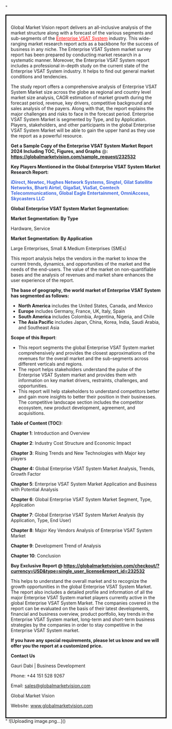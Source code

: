 "<div style='border: 3px solid black; padding: 1em;'>

Global Market Vision report delivers an all-inclusive analysis of the market structure along with a forecast of the various segments and sub-segments of the <a style='color: #ff0000;' href='https://globalmarketvision.com/reports/global-enterprise-vsat-system-market/232532'>Enterprise VSAT System</a> industry. This wide-ranging market research report acts as a backbone for the success of business in any niche. The Enterprise VSAT System market survey report has been prepared by conducting market research in a systematic manner. Moreover, the Enterprise VSAT System report includes a professional in-depth study on the current state of the Enterprise VSAT System industry. It helps to find out general market conditions and tendencies.

The study report offers a comprehensive analysis of Enterprise VSAT System Market size across the globe as regional and country level market size analysis, CAGR estimation of market growth during the forecast period, revenue, key drivers, competitive background and sales analysis of the payers. Along with that, the report explains the major challenges and risks to face in the forecast period. Enterprise VSAT System Market is segmented by Type, and by Application. Players, stakeholders, and other participants in the global Enterprise VSAT System Market will be able to gain the upper hand as they use the report as a powerful resource.

<strong>Get a Sample Copy of the Enterprise VSAT System Market Report 2024 Including TOC, Figures, and Graphs</strong> @<strong>:</strong><strong> <a style='color: #ff0000;' href='https://globalmarketvision.com/sample_request/232532?utm_source=linkedinPulse&utm_medium=Dhiraj&utm_campaign=Dhiraj'><strong>https://globalmarketvision.com/sample_request/232532</strong></a></strong>

<strong>Key Players Mentioned in the Global Enterprise VSAT System Market Research Report:</strong>

<strong style='color: #4169e1;'>iDirect, Newtec, Hughes Network Systems, Singtel, Gilat Satellite Networks, Bharti Airtel, GigaSat, ViaSat, Comtech Telecommunications, Global Eagle Entertainment, OmniAccess, Skycasters LLC</strong>

<strong>Global Enterprise VSAT System Market Segmentation:</strong>

<strong>Market Segmentation: By Type</strong>

Hardware, Service

<strong>Market Segmentation: By Application</strong>

Large Enterprises, Small & Medium Enterprises (SMEs)

This report analysis helps the vendors in the market to know the current trends, dynamics, and opportunities of the market and the needs of the end-users. The value of the market on non-quantifiable bases and the analysis of revenues and market share enhances the user experience of the report.

<strong>The base of geography, the world market of Enterprise VSAT System has segmented as follows:</strong>
<ul>
  <li><strong>North America</strong> includes the United States, Canada, and Mexico</li>
  <li><strong>Europe</strong> includes Germany, France, UK, Italy, Spain</li>
  <li><strong>South America</strong> includes Colombia, Argentina, Nigeria, and Chile</li>
  <li><strong>The Asia Pacific</strong> includes Japan, China, Korea, India, Saudi Arabia, and Southeast Asia</li>
</ul>
<strong>Scope of this Report</strong>:
<ul>
  <li>This report segments the global Enterprise VSAT System market comprehensively and provides the closest approximations of the revenues for the overall market and the sub-segments across different verticals and regions.</li>
  <li>The report helps stakeholders understand the pulse of the Enterprise VSAT System market and provides them with information on key market drivers, restraints, challenges, and opportunities.</li>
  <li>This report will help stakeholders to understand competitors better and gain more insights to better their position in their businesses. The competitive landscape section includes the competitor ecosystem, new product development, agreement, and acquisitions.</li>
</ul>
<strong>Table of Content (TOC): </strong>

<strong>Chapter 1</strong>: Introduction and Overview

<strong>Chapter 2</strong>: Industry Cost Structure and Economic Impact

<strong>Chapter 3</strong>: Rising Trends and New Technologies with Major key players

<strong>Chapter 4:</strong> Global Enterprise VSAT System Market Analysis, Trends, Growth Factor

<strong>Chapter 5</strong>: Enterprise VSAT System Market Application and Business with Potential Analysis

<strong>Chapter 6</strong>: Global Enterprise VSAT System Market Segment, Type, Application

<strong>Chapter 7</strong>: Global Enterprise VSAT System Market Analysis (by Application, Type, End User)

<strong>Chapter 8</strong>: Major Key Vendors Analysis of Enterprise VSAT System Market

<strong>Chapter 9</strong>: Development Trend of Analysis

<strong>Chapter 10</strong>: Conclusion

<strong>Buy Exclusive Report @</strong><strong> <strong><a style='color: #ff0000;' href='https://globalmarketvision.com/checkout/?currency=USD&type=single_user_license&report_id=232532?utm_source=linkedinPulse&utm_medium=Dhiraj&utm_campaign=Dhiraj'>https://globalmarketvision.com/checkout/?currency=USD&type=single_user_license&report_id=232532</a></strong>
</strong>

This helps to understand the overall market and to recognize the growth opportunities in the global Enterprise VSAT System Market. The report also includes a detailed profile and information of all the major Enterprise VSAT System market players currently active in the global Enterprise VSAT System Market. The companies covered in the report can be evaluated on the basis of their latest developments, financial and business overview, product portfolio, key trends in the Enterprise VSAT System market, long-term and short-term business strategies by the companies in order to stay competitive in the Enterprise VSAT System market.

<strong>If you have any special requirements, please let us know and we will offer you the report at a customized price.</strong>

<strong>Contact Us</strong>

Gauri Dabi | Business Development

Phone: +44 151 528 9267

Email: <a href='mailto:sales@globalmarketvision.com'>sales@globalmarketvision.com</a>

Global Market Vision

Website: <a href='http://www.globalmarketvision.com/'>www.globalmarketvision.com</a>

</div>"
![Uploading image.png…]()
